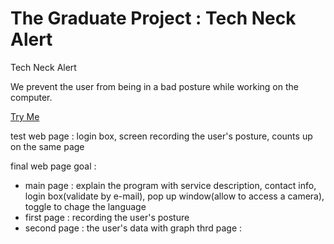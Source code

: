 # The Graduate Project : Tech Neck Alert
 Tech Neck Alert

We prevent the user from being in a bad posture while working on the computer.

[Try Me](https://jinubot07.github.io/The-Graduate-Project/my-pose-model(6)_final/index_V2.html)


test web page :
login box, screen recording the user's posture, counts up on the same page



final web page goal :

* main page : explain the program with service description, contact info, login box(validate by e-mail), pop up window(allow to access a camera), toggle to chage the language
* first page : recording the user's posture
* second page : the user's data with graph
thrd page : 
